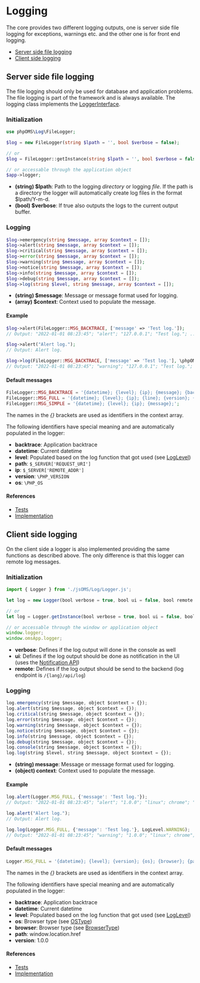 # Logging

The core provides two different logging outputs, one is server side file logging for exceptions, warnings etc. and the other one is for front end logging.

- [Server side file logging](#server-side-file-logging)
- [Client side logging](#client-side-logging)

## Server side file logging

The file logging should only be used for database and application problems. The file logging is part of the framework and is always available. The logging class implements the [LoggerInterface](https://github.com/Karaka-Management/phpOMS/blob/develop/Log/LoggerInterface.php).

### Initialization

```php
use phpOMS\Log\FileLogger;

$log = new FileLogger(string $lpath = '', bool $verbose = false);

// or
$log = FileLogger::getInstance(string $lpath = '', bool $verbose = false);

// or accessable through the application object
$app->logger;
```

* **(string) $lpath**: Path to the logging *directory* or logging *file*. If the path is a directory the logger will automatically create log files in the format $lpath/Y-m-d.
* **(bool) $verbose**: If true also outputs the logs to the current output buffer.

### Logging

```php
$log->emergency(string $message, array $context = []);
$log->alert(string $message, array $context = []);
$log->critical(string $message, array $context = []);
$log->error(string $message, array $context = []);
$log->warning(string $message, array $context = []);
$log->notice(string $message, array $context = []);
$log->info(string $message, array $context = []);
$log->debug(string $message, array $context = []);
$log->log(string $level, string $message, array $context = []);
```

* **(string) $message**: Message or message format used for logging.
* **(array) $context**: Context used to populate the message.

#### Example

```php
$log->alert(FileLogger::MSG_BACKTRACE, ['message' => 'Test log.']);
// Output: "2022-01-01 08:23:45"; "alert"; "127.0.0.1"; "Test log."; ...

$log->alert("Alert log.");
// Output: Alert log.

$log->log(FileLogger::MSG_BACKTRACE, ['message' => 'Test log.'], \phpOMS\Log\LogLevel::WARNING);
// Output: "2022-01-01 08:23:45"; "warning"; "127.0.0.1"; "Test log."; ...
```

#### Default messages

```php
FileLogger::MSG_BACKTRACE = '{datetime}; {level}; {ip}; {message}; {backtrace}';
FileLogger::MSG_FULL = '{datetime}; {level}; {ip}; {line}; {version}; {os}; {path}; {message}; {file}; {backtrace}';
FileLogger::MSG_SIMPLE = '{datetime}; {level}; {ip}; {message};';
```

The names in the *{}* brackets are used as identifiers in the context array.

The following identifiers have special meaning and are automatically populated in the logger:

* **backtrace**: Application backtrace
* **datetime**: Current datetime
* **level**: Populated based on the log function that got used (see [LogLevel](https://github.com/Karaka-Management/phpOMS/blob/develop/Log/LogLevel.php))
* **path**: `$_SERVER['REQUEST_URI']`
* **ip**: `$_SERVER['REMOTE_ADDR']`
* **version**: `\PHP_VERSION`
* **os**: `\PHP_OS`

#### References

* [Tests](https://github.com/Karaka-Management/phpOMS/blob/develop/tests/Log/FileLoggerTest.php)
* [Implementation](https://github.com/Karaka-Management/phpOMS/blob/develop/Log/FileLogger.php)

## Client side logging

On the client side a logger is also implemented providing the same functions as described above. The only difference is that this logger can remote log messages.

### Initialization

```js
import { Logger } from './jsOMS/Log/Logger.js';

let log = new Logger(bool verbose = true, bool ui = false, bool remote = true);

// or
let log = Logger.getInstance(bool verbose = true, bool ui = false, bool remote = true);

// or accessable through the window or application object
window.logger;
window.omsApp.logger;
```

* **verbose**: Defines if the log output will done in the console as well
* **ui**: Defines if the log output should be done as notification in the UI (uses the [Notification API](https://developer.mozilla.org/en-US/docs/Web/API/Notifications_API))
* **remote**: Defines if the log output should be send to the backend (log endpoint is `/{lang}/api/log`)

### Logging

```js
log.emergency(string $message, object $context = {});
log.alert(string $message, object $context = {});
log.critical(string $message, object $context = {});
log.error(string $message, object $context = {});
log.warning(string $message, object $context = {});
log.notice(string $message, object $context = {});
log.info(string $message, object $context = {});
log.debug(string $message, object $context = {});
log.console(string $message, object $context = {});
log.log(string $level, string $message, object $context = {});
```

* **(string) message**: Message or message format used for logging.
* **(object) context**: Context used to populate the message.

#### Example

```js
log.alert(Logger.MSG_FULL, {'message': 'Test log.'});
// Output: "2022-01-01 08:23:45"; "alert"; "1.0.0"; "linux"; chrome"; "http://127.0.0.1"; Test log.";

log.alert("Alert log.");
// Output: Alert log.

log.log(Logger.MSG_FULL, {'message': 'Test log.'}, LogLevel.WARNING);
// Output: "2022-01-01 08:23:45"; "warning"; "1.0.0"; "linux"; chrome"; "http://127.0.0.1"; Test log.";
```

#### Default messages

```js
Logger.MSG_FULL = '{datetime}; {level}; {version}; {os}; {browser}; {path}; {message}';
```

The names in the *{}* brackets are used as identifiers in the context array.

The following identifiers have special meaning and are automatically populated in the logger:

* **backtrace**: Application backtrace
* **datetime**: Current datetime
* **level**: Populated based on the log function that got used (see [LogLevel](https://github.com/Karaka-Management/jsOMS/blob/develop/Log/LogLevel.js))
* **os**: Browser type (see [OSType](https://github.com/Karaka-Management/jsOMS/blob/develop/System/OSType.js))
* **browser**: Browser type (see [BrowserType](https://github.com/Karaka-Management/jsOMS/blob/develop/System/BrowserType.js))
* **path**: window.location.href
* **version**: 1.0.0

#### References

* [Tests](https://github.com/Karaka-Management/jsOMS/blob/develop/tests/Log/LoggerTest.js)
* [Implementation](https://github.com/Karaka-Management/jsOMS/blob/develop/Log/Logger.js)

